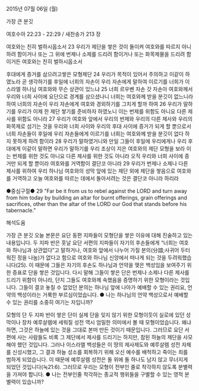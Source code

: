 2015년 07월 06일 (월)

가장 큰 분깃



여호수아 22:23 - 22:29 / 새찬송가 213 장


여호와는 친히 벌하시옵소서
23 우리가 제단을 쌓은 것이 돌이켜 여호와를 따르지 아니하려 함이거나 또는 그 위에 번제나 소제를 드리려 함이거나 또는 화목제물을 드리려 함이거든 여호와는 친히 벌하시옵소서 

후대에게 증거를 삼으려고쌓은 모형제단
24 우리가 목적이 있어서 주의하고 이같이 하였노라 곧 생각하기를 후일에 너희의 자손이 우리 자손에게 말하여 이르기를 너희가 이스라엘 하나님 여호와와 무슨 상관이 있느냐 25 너희 르우벤 자손 갓 자손아 여호와께서 우리와 너희 사이에 요단으로 경계를 삼으셨나니 너희는 여호와께 받을 분깃이 없느니라 하여 너희의 자손이 우리 자손에게 여호와 경외하기를 그치게 할까 하여 26 우리가 말하기를 우리가 이제 한 제단 쌓기를 준비하자 하였노니 이는 번제를 위함도 아니요 다른 제사를 위함도 아니라 
27 우리가 여호와 앞에서 우리의 번제와 우리의 다른 제사와 우리의 화목제로 섬기는 것을 우리와 너희 사이와 우리의 후대 사이에 증거가 되게 할 뿐으로서 너희 자손들이 후일에 우리 자손들에게 이르기를 너희는 여호와께 받을 분깃이 없다 하지 못하게 하려 함이라 28 우리가 말하였거니와 만일 그들이 후일에 우리에게나 우리 후대에게 이같이 말하면 우리가 말하기를 우리 조상이 지은 여호와의 제단 모형을 보라 이는 번제를 위한 것도 아니요 다른 제사를 위한 것도 아니라 오직 우리와 너희 사이에 증거만 되게 할 뿐이라 
여호와를 거역함이 결단코 아니라
29 우리가 번제나 소제나 다른 제사를 위하여 우리 하나님 여호와의 성막 앞에 있는 제단 외에 제단을 쌓음으로 여호와를 거역하고 오늘 여호와를 따르는 데에서 돌아서려는 것은 결단코 아니라 하리라 

●중심구절● 29 "Far be it from us to rebel against the LORD and turn away from him today by building an altar for burnt offerings, grain offerings and sacrifices, other than the altar of the LORD our God that stands before his tabernacle."

해석도움





가장 큰 분깃
오늘 본문은 요단 동편 지파들이 모형단을 쌓은 이유에 대해 진술하고 있는 내용입니다. 두 지파 반은 훗날 요단 서편의 지파들이 자기의 후손들에게 “너희는 여호와 하나님과 상관없다”고 말하거나, 여호와 앞에서 나누어 가질 분의(分誼;사귀어 두터워진 정을 나눔)가 없다고 함으로 여호와 하나님 신앙에서 떠나게 되는 것을 두려워했습니다(25). 이 때문에 그들은 자기의 후손도 하나님과 언약을 맺은 백성임을 보여주기 위한 증표로 단을 쌓은 것입니다. 다시 말해 그들이 쌓은 단은 번제나 소제나 다른 제사를 드리기 위함이 아니라, 단지 그들도 여호와께 속했음을 증명하기 위한 모형이라는 것입니다. 그들이 결코 놓칠 수 없었던 분의는 하나님 앞에 나아가 예배할 수 있는 권리요, 언약의 백성이라는 거룩한 부르심이었습니다.
● 나는 하나님의 언약 백성으로서 예배할 수 있는 권리를 소중히 여기는 자입니까?     

모형의 단
두 지파 반이 쌓은 단이 실제 단을 잊지 않기 위한 모형이듯이 실로에 있던 성막이나 장차 예루살렘에 세워질 성전 역시 엄밀한 의미에서 볼 때 모형이었습니다. 왜냐하면, 그것은 하늘에 있는 것을 그대로 본떠 만든 것이기 때문입니다. 그러므로 요단 서편에 사는 사람들도 비록 그 제단에서 제사를 드리기는 하지만, 참된 하늘의 제단을 사모해야 했던 것입니다. 그러나 이스라엘 백성들은 이 땅의 제사제도와 예루살렘 성전 자체를 신성시했고, 그 결과 하늘 성소를 회복하기 위해 오신 예수를 배척하고 죽이는 죄를 범하게 되었습니다. 이 때문에 예루살렘 성전은 돌 위에 돌 하나도 남지 않고 무너지게 되었던 것입니다(눅21:6). 그러므로 우리는 모형이 전부인 줄로 착각하지 않도록 분별력을 가져야 합니다.
● 나는 전부인줄 착각하는 종교적 행위들을 구별할 수 있는 영적 분별력이 있습니까?